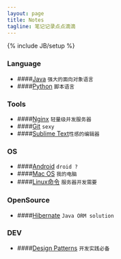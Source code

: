 ```yaml
---
layout: page
title: Notes
tagline: 笔记记录点点滴滴
---
```

{% include JB/setup %}

### Language

+ ####[Java](note/language/java.html) `强大的面向对象语言`
+ ####[Python](note/language/python.html) `脚本语言`


### Tools

+ ####[Nginx](note/tool/nginx.html) `轻量级并发服务器`
+ ####[Git](note/tool/git.html) `sexy`
+ ####[Sublime Text](note/tool/sublime-text.html)`性感的编辑器`


### OS
+ ####[Android](note/os/android.html) `droid ?`
+ ####[Mac OS](note/os/mac.html) `我的电脑`
+ ####[Linux命令](note/os/linux-command.html) `服务器开发需要`

### OpenSource
+ ####[Hibernate](note/opensource/hibernate.html) `Java ORM solution`

### DEV
+ ####[Design Patterns](note/dev/design-pattern.html) `开发实践必备`